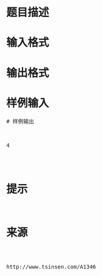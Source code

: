 

# 题目描述



# 输入格式



# 输出格式



# 样例输入


<pre>
# 样例输出


<pre>4</pre>

# 提示



# 来源


<p>
http://www.tsinsen.com/A1346
</p>
